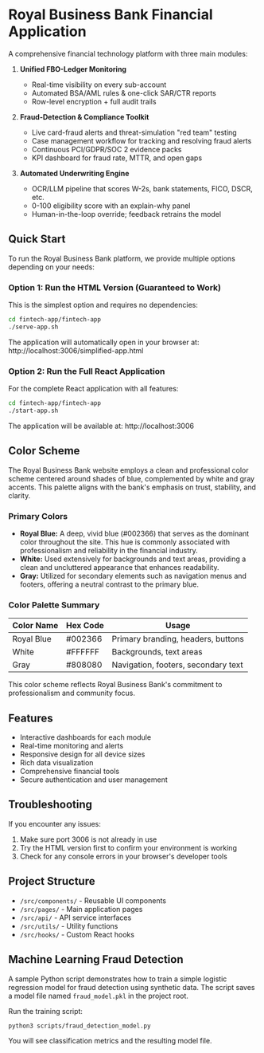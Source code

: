 # Royal Business Bank Financial Application

A comprehensive financial technology platform with three main modules:

1. **Unified FBO-Ledger Monitoring**
   - Real-time visibility on every sub-account
   - Automated BSA/AML rules & one-click SAR/CTR reports
   - Row-level encryption + full audit trails

2. **Fraud-Detection & Compliance Toolkit**
   - Live card-fraud alerts and threat-simulation "red team" testing
   - Case management workflow for tracking and resolving fraud alerts
   - Continuous PCI/GDPR/SOC 2 evidence packs
   - KPI dashboard for fraud rate, MTTR, and open gaps

3. **Automated Underwriting Engine**
   - OCR/LLM pipeline that scores W-2s, bank statements, FICO, DSCR, etc.
   - 0-100 eligibility score with an explain-why panel
   - Human-in-the-loop override; feedback retrains the model

## Quick Start

To run the Royal Business Bank platform, we provide multiple options depending on your needs:

### Option 1: Run the HTML Version (Guaranteed to Work)

This is the simplest option and requires no dependencies:

```bash
cd fintech-app/fintech-app
./serve-app.sh
```

The application will automatically open in your browser at:
http://localhost:3006/simplified-app.html

### Option 2: Run the Full React Application

For the complete React application with all features:

```bash
cd fintech-app/fintech-app
./start-app.sh
```

The application will be available at:
http://localhost:3006

## Color Scheme

The Royal Business Bank website employs a clean and professional color scheme centered around shades of blue, complemented by white and gray accents. This palette aligns with the bank's emphasis on trust, stability, and clarity.

### Primary Colors
- **Royal Blue:** A deep, vivid blue (#002366) that serves as the dominant color throughout the site. This hue is commonly associated with professionalism and reliability in the financial industry.
- **White:** Used extensively for backgrounds and text areas, providing a clean and uncluttered appearance that enhances readability.
- **Gray:** Utilized for secondary elements such as navigation menus and footers, offering a neutral contrast to the primary blue.

### Color Palette Summary
| Color Name  | Hex Code | Usage |
|-------------|----------|-------|
| Royal Blue  | #002366  | Primary branding, headers, buttons |
| White       | #FFFFFF  | Backgrounds, text areas |
| Gray        | #808080  | Navigation, footers, secondary text |

This color scheme reflects Royal Business Bank's commitment to professionalism and community focus.

## Features

- Interactive dashboards for each module
- Real-time monitoring and alerts
- Responsive design for all device sizes
- Rich data visualization
- Comprehensive financial tools
- Secure authentication and user management

## Troubleshooting

If you encounter any issues:

1. Make sure port 3006 is not already in use
2. Try the HTML version first to confirm your environment is working
3. Check for any console errors in your browser's developer tools

## Project Structure

- `/src/components/` - Reusable UI components
- `/src/pages/` - Main application pages
- `/src/api/` - API service interfaces
- `/src/utils/` - Utility functions
- `/src/hooks/` - Custom React hooks
## Machine Learning Fraud Detection

A sample Python script demonstrates how to train a simple logistic regression model for fraud detection using synthetic data. The script saves a model file named `fraud_model.pkl` in the project root.

Run the training script:

```bash
python3 scripts/fraud_detection_model.py
```

You will see classification metrics and the resulting model file.

